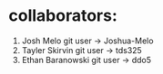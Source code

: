 # collaborators:

1) Josh Melo git user -> Joshua-Melo
2) Tayler Skirvin git user -> tds325
3)  Ethan Baranowski git user -> ddo5
